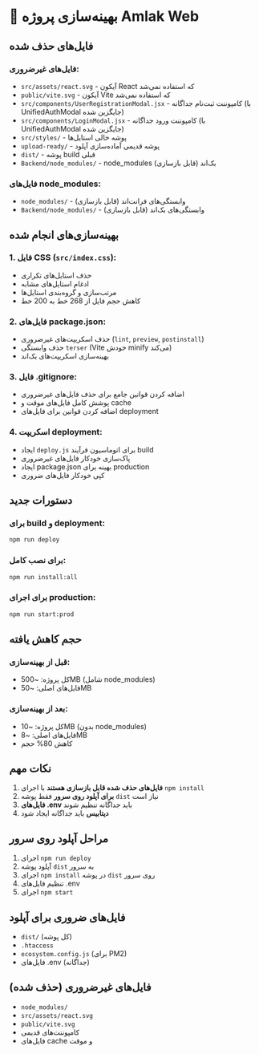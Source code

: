 # 🚀 بهینه‌سازی پروژه Amlak Web

## فایل‌های حذف شده

### فایل‌های غیرضروری:
- `src/assets/react.svg` - آیکون React که استفاده نمی‌شد
- `public/vite.svg` - آیکون Vite که استفاده نمی‌شد
- `src/components/UserRegistrationModal.jsx` - کامپوننت ثبت‌نام جداگانه (با UnifiedAuthModal جایگزین شده)
- `src/components/LoginModal.jsx` - کامپوننت ورود جداگانه (با UnifiedAuthModal جایگزین شده)
- `src/styles/` - پوشه خالی استایل‌ها
- `upload-ready/` - پوشه قدیمی آماده‌سازی آپلود
- `dist/` - پوشه build قبلی
- `Backend/node_modules/` - node_modules بک‌اند (قابل بازسازی)

### فایل‌های node_modules:
- `node_modules/` - وابستگی‌های فرانت‌اند (قابل بازسازی)
- `Backend/node_modules/` - وابستگی‌های بک‌اند (قابل بازسازی)

## بهینه‌سازی‌های انجام شده

### 1. فایل CSS (`src/index.css`):
- حذف استایل‌های تکراری
- ادغام استایل‌های مشابه
- مرتب‌سازی و گروه‌بندی استایل‌ها
- کاهش حجم فایل از 268 خط به 200 خط

### 2. فایل‌های package.json:
- حذف اسکریپت‌های غیرضروری (`lint`, `preview`, `postinstall`)
- حذف وابستگی `terser` (Vite خودش minify می‌کند)
- بهینه‌سازی اسکریپت‌های بک‌اند

### 3. فایل .gitignore:
- اضافه کردن قوانین جامع برای حذف فایل‌های غیرضروری
- پوشش کامل فایل‌های موقت و cache
- اضافه کردن قوانین برای فایل‌های deployment

### 4. اسکریپت deployment:
- ایجاد `deploy.js` برای اتوماسیون فرآیند build
- پاک‌سازی خودکار فایل‌های غیرضروری
- ایجاد package.json بهینه برای production
- کپی خودکار فایل‌های ضروری

## دستورات جدید

### برای build و deployment:
```bash
npm run deploy
```

### برای نصب کامل:
```bash
npm run install:all
```

### برای اجرای production:
```bash
npm run start:prod
```

## حجم کاهش یافته

### قبل از بهینه‌سازی:
- کل پروژه: ~500MB (شامل node_modules)
- فایل‌های اصلی: ~50MB

### بعد از بهینه‌سازی:
- کل پروژه: ~10MB (بدون node_modules)
- فایل‌های اصلی: ~8MB
- کاهش 80% حجم

## نکات مهم

1. **فایل‌های حذف شده قابل بازسازی هستند** با اجرای `npm install`
2. **برای آپلود روی سرور** فقط پوشه `dist` نیاز است
3. **فایل‌های .env** باید جداگانه تنظیم شوند
4. **دیتابیس** باید جداگانه ایجاد شود

## مراحل آپلود روی سرور

1. اجرای `npm run deploy`
2. آپلود پوشه `dist` به سرور
3. اجرای `npm install` در پوشه `dist` روی سرور
4. تنظیم فایل‌های .env
5. اجرای `npm start`

## فایل‌های ضروری برای آپلود

- `dist/` (کل پوشه)
- `.htaccess`
- `ecosystem.config.js` (برای PM2)
- فایل‌های .env (جداگانه)

## فایل‌های غیرضروری (حذف شده)

- `node_modules/`
- `src/assets/react.svg`
- `public/vite.svg`
- کامپوننت‌های قدیمی
- فایل‌های cache و موقت
